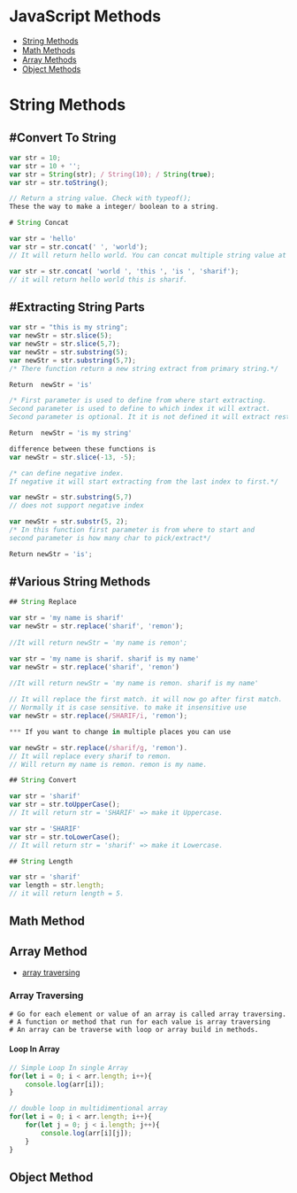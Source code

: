 # JavaScript Methods

* [String Methods](#string-method)
* [Math Methods](#math-method)
* [Array Methods](#array-method)
* [Object Methods](#object-method)


<a name="string-method"></a>

# String Methods

## #Convert To String
```javascript
var str = 10;
var str = 10 + '';
var str = String(str); / String(10); / String(true); 
var str = str.toString();

// Return a string value. Check with typeof();
These the way to make a integer/ boolean to a string.

# String Concat

var str = 'hello'
var str = str.concat(' ', 'world');
// It will return hello world. You can concat multiple string value at a time.

var str = str.concat( 'world ', 'this ', 'is ', 'sharif');
// it will return hello world this is sharif.
```
## #Extracting String Parts

```javascript
var str = "this is my string"; 
var newStr = str.slice(5);
var newStr = str.slice(5,7);
var newStr = str.substring(5);
var newStr = str.substring(5,7);
/* There function return a new string extract from primary string.*/

Return  newStr = 'is'

/* First parameter is used to define from where start extracting.
Second parameter is used to define to which index it will extract.
Second parameter is optional. It it is not defined it will extract rest of the index.*/

Return  newStr = 'is my string'

difference between these functions is 
var newStr = str.slice(-13, -5);

/* can define negative index.
If negative it will start extracting from the last index to first.*/

var newStr = str.substring(5,7) 
// does not support negative index

var newStr = str.substr(5, 2);
/* In this function first parameter is from where to start and 
second parameter is how many char to pick/extract*/

Return newStr = 'is';
```

## #Various String Methods

```javascript
## String Replace

var str = 'my name is sharif'
var newStr = str.replace('sharif', 'remon');
    
//It will return newStr = 'my name is remon';

var str = 'my name is sharif. sharif is my name'
var newStr = str.replace('sharif', 'remon')

//It will return newStr = 'my name is remon. sharif is my name'
    
// It will replace the first match. it will now go after first match.
// Normally it is case sensitive. to make it insensitive use
var newStr = str.replace(/SHARIF/i, 'remon'); 

*** If you want to change in multiple places you can use

var newStr = str.replace(/sharif/g, 'remon').
// It will replace every sharif to remon. 
// Will return my name is remon. remon is my name.

## String Convert

var str = 'sharif'
var str = str.toUpperCase();
// It will return str = 'SHARIF' => make it Uppercase.

var str = 'SHARIF'
var str = str.toLowerCase();
// It will return str = 'sharif' => make it Lowercase.

## String Length

var str = 'sharif'
var length = str.length;
// it will return length = 5.

```

<a name="math-method"></a>
## Math Method

<a name="array-method"></a>
## Array Method

* [array traversing](#array-traversing)

<a name="array-traversing"></a>

### Array Traversing
    # Go for each element or value of an array is called array traversing.
    # A function or method that run for each value is array traversing
    # An array can be traverse with loop or array build in methods.

#### Loop In Array
```javascript
// Simple Loop In single Array
for(let i = 0; i < arr.length; i++){
    console.log(arr[i]);
}

// double loop in multidimentional array
for(let i = 0; i < arr.length; i++){
    for(let j = 0; j < i.length; j++){
        console.log(arr[i][j]);
    }
}


```

<a name="object-method"></a>
## Object Method



